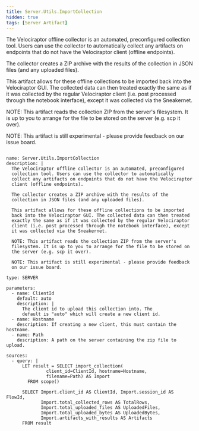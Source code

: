 ```yaml
---
title: Server.Utils.ImportCollection
hidden: true
tags: [Server Artifact]
---
```


The Velociraptor offline collector is an automated, preconfigured
collection tool. Users can use the collector to automatically
collect any artifacts on endpoints that do not have the Velociraptor
client (offline endpoints).

The collector creates a ZIP archive with the results of the
collection in JSON files (and any uploaded files).

This artifact allows for these offline collections to be imported
back into the Velociraptor GUI. The collected data can then treated
exactly the same as if it was collected by the regular Velociraptor
client (i.e. post processed through the notebook interface), except
it was collected via the Sneakernet.

NOTE: This artifact reads the collection ZIP from the server's
filesystem. It is up to you to arrange for the file to be stored on
the server (e.g. scp it over).

NOTE: This artifact is still experimental - please provide feedback
on our issue board.


<pre><code class="language-yaml">
name: Server.Utils.ImportCollection
description: |
  The Velociraptor offline collector is an automated, preconfigured
  collection tool. Users can use the collector to automatically
  collect any artifacts on endpoints that do not have the Velociraptor
  client (offline endpoints).

  The collector creates a ZIP archive with the results of the
  collection in JSON files (and any uploaded files).

  This artifact allows for these offline collections to be imported
  back into the Velociraptor GUI. The collected data can then treated
  exactly the same as if it was collected by the regular Velociraptor
  client (i.e. post processed through the notebook interface), except
  it was collected via the Sneakernet.

  NOTE: This artifact reads the collection ZIP from the server's
  filesystem. It is up to you to arrange for the file to be stored on
  the server (e.g. scp it over).

  NOTE: This artifact is still experimental - please provide feedback
  on our issue board.

type: SERVER

parameters:
  - name: ClientId
    default: auto
    description: |
      The client id to upload this collection into. The
      default is "auto" which will create a new client id.
  - name: Hostname
    description: If creating a new client, this must contain the hostname.
  - name: Path
    description: A path on the server containing the zip file to upload.

sources:
  - query: |
      LET result = SELECT import_collection(
               client_id=ClientId, hostname=Hostname,
               filename=Path) AS Import
        FROM scope()

      SELECT Import.client_id AS ClientId, Import.session_id AS FlowId,
             Import.total_collected_rows AS TotalRows,
             Import.total_uploaded_files AS UploadedFiles,
             Import.total_uploaded_bytes AS UploadedBytes,
             Import.artifacts_with_results AS Artifacts
      FROM result

</code></pre>

